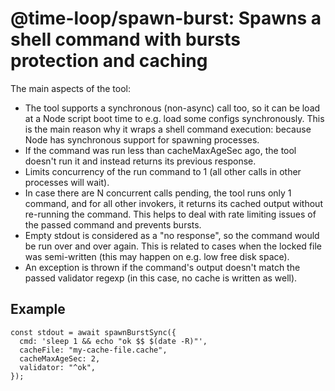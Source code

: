 # @time-loop/spawn-burst: Spawns a shell command with bursts protection and caching

The main aspects of the tool:

 - The tool supports a synchronous (non-async) call too, so it can be load at a
   Node script boot time to e.g. load some configs synchronously. This is the
   main reason why it wraps a shell command execution: because Node has
   synchronous support for spawning processes.
 - If the command was run less than cacheMaxAgeSec ago, the tool doesn't run it
   and instead returns its previous response.
 - Limits concurrency of the run command to 1 (all other calls in other
   processes will wait).
 - In case there are N concurrent calls pending, the tool runs only 1 command,
   and for all other invokers, it returns its cached output without re-running
   the command. This helps to deal with rate limiting issues of the passed
   command and prevents bursts.
 - Empty stdout is considered as a "no response", so the command would be run
   over and over again. This is related to cases when the locked file was
   semi-written (this may happen on e.g. low free disk space).
 - An exception is thrown if the command's output doesn't match the passed
   validator regexp (in this case, no cache is written as well).

## Example

```
const stdout = await spawnBurstSync({
  cmd: 'sleep 1 && echo "ok $$ $(date -R)"',
  cacheFile: "my-cache-file.cache",
  cacheMaxAgeSec: 2,
  validator: "^ok",
});
```

